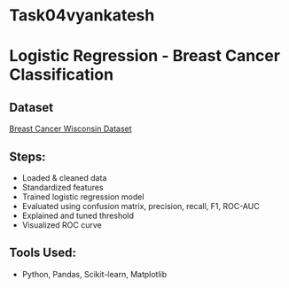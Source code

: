# Task04vyankatesh
# Logistic Regression - Breast Cancer Classification

## Dataset
[Breast Cancer Wisconsin Dataset](https://www.kaggle.com/datasets/uciml/breast-cancer-wisconsin-data)

## Steps:
- Loaded & cleaned data
- Standardized features
- Trained logistic regression model
- Evaluated using confusion matrix, precision, recall, F1, ROC-AUC
- Explained and tuned threshold
- Visualized ROC curve

## Tools Used:
- Python, Pandas, Scikit-learn, Matplotlib
